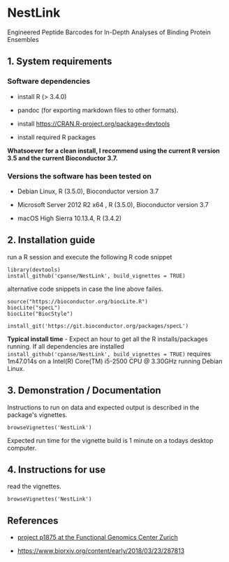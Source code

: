 # NestLink

Engineered Peptide Barcodes for In-Depth Analyses of Binding Protein Ensembles


## 1. System requirements


### Software dependencies
- install R (> 3.4.0)

- pandoc (for exporting markdown files to other formats).

- install https://CRAN.R-project.org/package=devtools

- install required R packages

**Whatsoever for a clean install, I recommend using the current R version 3.5 and the current Bioconductor 3.7.**


### Versions the software has been tested on

- Debian Linux, R (3.5.0), Bioconductor version 3.7

- Microsoft Server 2012 R2 x64 , R (3.5.0), Bioconductor version 3.7

- macOS High Sierra 10.13.4, R (3.4.2)


## 2. Installation guide

run a R session and execute the following R code snippet

```{r}
library(devtools)
install_github('cpanse/NestLink', build_vignettes = TRUE)
```

alternative code snippets in case the line above failes.
```{r}
source("https://bioconductor.org/biocLite.R")
biocLite("specL")
biocLite("BiocStyle")

install_git('https://git.bioconductor.org/packages/specL')

```

**Typical install time** - 
Expect an hour to get all the R installs/packages running. If all dependencies are installed 
`install_github('cpanse/NestLink', build_vignettes = TRUE)` requires 1m47.014s 
on a Intel(R) Core(TM) i5-2500 CPU @ 3.30GHz running Debian Linux.

## 3. Demonstration / Documentation

Instructions to run on data and expected output is described in the package's 
vignettes.

```{r}
browseVignettes('NestLink')
```

Expected run time for the vignette build is 1 minute on a todays desktop computer.

## 4. Instructions for use

read the vignettes.

```{r}
browseVignettes('NestLink')
```

## References 

- [project p1875 at the Functional Genomics Center Zurich](https://fgcz-bfabric.uzh.ch/bfabric/userlab/show-project.html?id=1875)

- https://www.biorxiv.org/content/early/2018/03/23/287813


